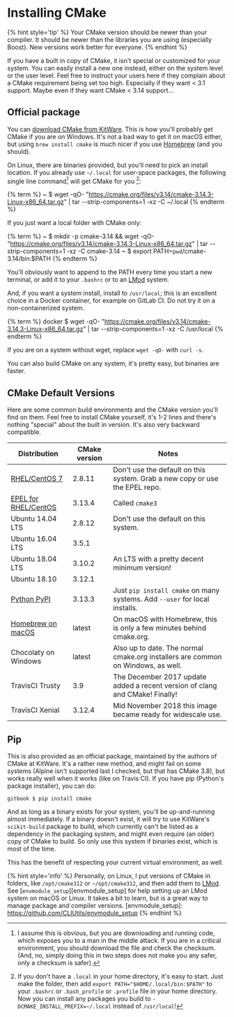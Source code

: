 # Installing CMake

{% hint style='tip' %}
Your CMake version should be newer than your compiler. It should be newer than the libraries you are using (especially Boost). New versions work better for everyone.
{% endhint %}

If you have a built in copy of CMake, it isn't special or customized for your system. You can easily install a new one instead, either on the system level or the user level. Feel free to instruct your users here if they complain about a CMake requirement being set too high. Especially if they want < 3.1 support. Maybe even if they want CMake < 3.14 support...

## Official package

You can [download CMake from KitWare][cmake-download]. This is how you'll probably get CMake if you are on Windows. It's not a bad way to get it on macOS either, but using `brew install cmake` is much nicer if you use [Homebrew](https://brew.sh) (and you should).

On Linux, there are binaries provided, but you'll need to pick an install location. If you already use `~/.local` for user-space packages, the following single line command[^1] will get CMake for you [^2]:

{% term %}
~ $ wget -qO- "https://cmake.org/files/v3.14/cmake-3.14.3-Linux-x86_64.tar.gz" | tar --strip-components=1 -xz -C ~/.local
{% endterm %}

If you just want a local folder with CMake only:

{% term %}
~ $ mkdir -p cmake-3.14 && wget -qO- "https://cmake.org/files/v3.14/cmake-3.14.3-Linux-x86_64.tar.gz" | tar --strip-components=1 -xz -C cmake-3.14
~ $ export PATH=`pwd`/cmake-3.14/bin:$PATH
{% endterm %}

You'll obviously want to append to the PATH every time you start a new terminal, or add it to your `.bashrc` or to an [LMod] system.

And, if you want a system install, install to `/usr/local`; this is an excellent choice in a Docker container, for example on GitLab CI. Do not try it on a non-containerized system.

{% term %}
docker $ wget -qO- "https://cmake.org/files/v3.14/cmake-3.14.3-Linux-x86_64.tar.gz" | tar --strip-components=1 -xz -C /usr/local
{% endterm %}


If you are on a system without wget, replace `wget -qO-` with `curl -s`.

You can also build CMake on any system, it's pretty easy, but binaries are faster.

## CMake Default Versions

Here are some common build environments and the CMake version you'll find on them. Feel free to install CMake yourself, it's 1-2 lines and there's nothing "special" about the built in version. It's also very backward compatible.

| Distribution  | CMake version | Notes |
|---------------|---------------|-------|
| [RHEL/CentOS 7](https://rpms.remirepo.net/rpmphp/zoom.php?rpm=cmake) | 2.8.11        | Don't use the default on this system. Grab a new copy or use the EPEL repo. |
| [EPEL for RHEL/CentOS](https://rpms.remirepo.net/rpmphp/zoom.php?rpm=cmake3) | 3.13.4    | Called `cmake3` |
| Ubuntu 14.04 LTS | 2.8.12 | Don't use the default on this system. |
| Ubuntu 16.04 LTS | 3.5.1 | |
| Ubuntu 18.04 LTS | 3.10.2 | An LTS with a pretty decent minimum version! |
| Ubuntu 18.10 | 3.12.1| |
| [Python PyPI](https://pypi.org/project/cmake/)  | 3.13.3 | Just `pip install cmake` on many systems. Add `--user` for local installs. |
| [Homebrew on macOS](https://formulae.brew.sh/formula/cmake) | latest | On macOS with Homebrew, this is only a few minutes behind cmake.org. |
| Chocolaty on Windows | latest | Also up to date. The normal cmake.org installers are common on Windows, as well. |
| TravisCI Trusty | 3.9 | The December 2017 update added a recent version of clang and CMake! Finally! |
| TravisCI Xenial | 3.12.4 | Mid November 2018 this image became ready for widescale use. |

## Pip

This is also provided as an official package, maintained by the authors of CMake at KitWare. It's a rather new method, and might fail on some systems (Alpine isn't supported last I checked, but that has CMake 3.8), but works really well when it works (like on Travis CI). If you have pip (Python's package installer), you can do:

```term
gitbook $ pip install cmake
```

And as long as a binary exists for your system, you'll be up-and-running almost immediately. If a binary doesn't exist, it will try to use KitWare's `scikit-build` package to build, which currently can't be listed as a dependency in the packaging system, and might even require (an older) copy of CMake to build. So only use this system if binaries exist, which is most of the time.

This has the benefit of respecting your current virtual environment, as well.

{% hint style='info' %}
Personally, on Linux, I put versions of CMake in folders, like `/opt/cmake312` or `~/opt/cmake312`, and then add them to [LMod]. See [`envmodule_setup`][envmodule_setup] for help setting up an LMod system on macOS or Linux. It takes a bit to learn, but is a great way to manage package and compiler versions.
[envmodule_setup]: https://github.com/CLIUtils/envmodule_setup
{% endhint %}

[^1]: I assume this is obvious, but you are downloading and running code, which exposes you to a man in the middle attack. If you are in a critical environment, you should download the file and check the checksum. (And, no, simply doing this in two steps does not make you any safer, only a checksum is safer).
[^2]: If you don't have a `.local` in your home directory, it's easy to start. Just make the folder, then add `export PATH="$HOME/.local/bin:$PATH"` to your `.bashrc` or `.bash_profile` or `.profile` file in your home directory. Now you can install any packages you build to `-DCMAKE_INSTALL_PREFIX=~/.local` instead of `/usr/local`!

[cmake-download]: https://cmake.org/download/
[LMod]: http://lmod.readthedocs.io/en/latest/
